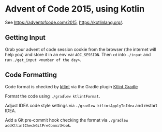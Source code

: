 # Advent of Code 2015, using Kotlin

See <https://adventofcode.com/2015>, <https://kotlinlang.org/>.

## Getting Input

Grab your advent of code session cookie from the browser (the internet will help you)
and store it in an env var `AOC_SESSION`. Then `cd` into `./input` and run `./get_input <number of the day>`.

## Code Formatting

Code format is checked by [ktlint](https://ktlint.github.io/)
via the Gradle plugin [Ktlint Gradle](https://github.com/jlleitschuh/ktlint-gradle)

Format the code using `./gradlew ktlintFormat`.

Adjust IDEA code style settings via `./gradlew ktlintApplyToIdea` and restart IDEA.

Add a Git pre-commit hook checking the format via `./gradlew addKtlintCheckGitPreCommitHook`.
